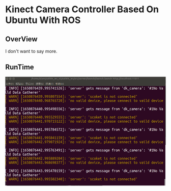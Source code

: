 # Kinect Camera Controller Based On Ubuntu With ROS

## OverView
I don't want to say more.
## RunTime
<img src="./img.png">
